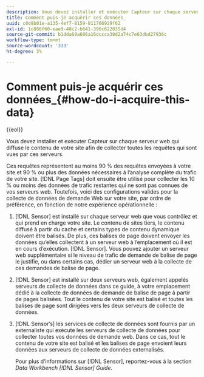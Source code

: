 ```yaml
---
description: Vous devez installer et exécuter Capteur sur chaque serveur web qui diffuse le contenu de votre site afin de collecter toutes les requêtes qui sont vues par ces serveurs.
title: Comment puis-je acquérir ces données_
uuid: c0d8b01e-a135-4ef7-8159-811766929f62
exl-id: 1c886f60-eae9-48c2-b641-396c622035d4
source-git-commit: b1dda69a606a16dccca30d2a74c7e63dbd27936c
workflow-type: tm+mt
source-wordcount: '333'
ht-degree: 3%

---
```


# Comment puis-je acquérir ces données_{#how-do-i-acquire-this-data}

{{eol}}

Vous devez installer et exécuter Capteur sur chaque serveur web qui diffuse le contenu de votre site afin de collecter toutes les requêtes qui sont vues par ces serveurs.

Ces requêtes représentent au moins 90 % des requêtes envoyées à votre site et 90 % ou plus des données nécessaires à l’analyse complète du trafic de votre site. [!DNL Page Tags] doit ensuite être utilisé pour collecter les 10 % ou moins des données de trafic restantes qui ne sont pas connues de vos serveurs web. Toutefois, voici des configurations valides pour la collecte de données de demande Web sur votre site, par ordre de préférence, en fonction de notre expérience opérationnelle :

1. [!DNL Sensor] est installé sur chaque serveur web que vous contrôlez et qui prend en charge votre site. Le contenu de sites tiers, le contenu diffusé à partir du cache et certains types de contenu dynamique doivent être balisés. De plus, ces balises de page doivent envoyer les données qu’elles collectent à un serveur web à l’emplacement où il est en cours d’exécution. [!DNL Sensor]. Vous pouvez ajouter un serveur web supplémentaire si le niveau de trafic de demande de balise de page le justifie, ou dans certains cas, dédier un serveur web à la collecte de ces demandes de balise de page.
1. [!DNL Sensor] est installé sur deux serveurs web, également appelés serveurs de collecte de données dans ce guide, à votre emplacement dédié à la collecte de données de demande de balise de page à partir de pages balisées. Tout le contenu de votre site est balisé et toutes les balises de page sont dirigées vers les deux serveurs de collecte de données.
1. [!DNL Sensor’s] les services de collecte de données sont fournis par un externaliste qui exécute les serveurs de collecte de données pour collecter toutes vos données de demande web. Dans ce cas, tout le contenu de votre site est balisé et les balises de page envoient leurs données aux serveurs de collecte de données externalisés.

   Pour plus d’informations sur [!DNL Sensor], reportez-vous à la section *Data Workbench [!DNL Sensor] Guide*.
